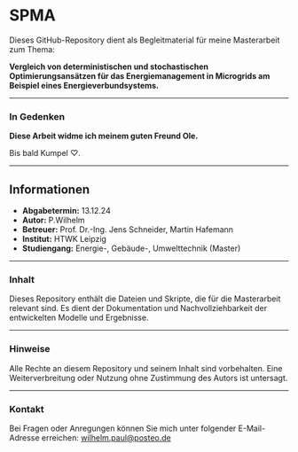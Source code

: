 # SPMA

Dieses GitHub-Repository dient als Begleitmaterial für meine Masterarbeit zum Thema:

**Vergleich von deterministischen und stochastischen Optimierungsansätzen für das Energiemanagement in Microgrids am Beispiel eines Energieverbundsystems.**

---

### In Gedenken

**Diese Arbeit widme ich meinem guten Freund Ole.** 

Bis bald Kumpel ♡. 

---

## Informationen

- **Abgabetermin:** 13.12.24
- **Autor:** P.Wilhelm
- **Betreuer:** Prof. Dr.-Ing. Jens Schneider, Martin Hafemann
- **Institut:** HTWK Leipzig
- **Studiengang:** Energie-, Gebäude-, Umwelttechnik (Master)
---

### Inhalt

Dieses Repository enthält die Dateien und Skripte, die für die Masterarbeit relevant sind. Es dient der Dokumentation und Nachvollziehbarkeit der entwickelten Modelle und Ergebnisse.

---

### Hinweise

Alle Rechte an diesem Repository und seinem Inhalt sind vorbehalten. Eine Weiterverbreitung oder Nutzung ohne Zustimmung des Autors ist untersagt.

---

### Kontakt

Bei Fragen oder Anregungen können Sie mich unter folgender E-Mail-Adresse erreichen: wilhelm.paul@posteo.de



